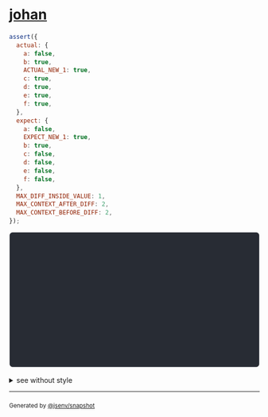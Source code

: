 # [johan](../../advanced.test.js#L8)

```js
assert({
  actual: {
    a: false,
    b: true,
    ACTUAL_NEW_1: true,
    c: true,
    d: true,
    e: true,
    f: true,
  },
  expect: {
    a: false,
    EXPECT_NEW_1: true,
    b: true,
    c: false,
    d: false,
    e: false,
    f: false,
  },
  MAX_DIFF_INSIDE_VALUE: 1,
  MAX_CONTEXT_AFTER_DIFF: 2,
  MAX_CONTEXT_BEFORE_DIFF: 2,
});
```

![img](throw.svg)

<details>
  <summary>see without style</summary>

```console
AssertionError: actual and expect are different

actual: {
  ↑ 1 prop ↑
  b: true,
  ACTUAL_NEW_1: true,
  ↕ 2 props ↕
  e: true,
  ↓ 1 prop ↓
}
expect: {
  ↑ 2 props ↑ (1 removed)
  b: true,
  ↕ 2 props ↕
  e: false,
  ↓ 1 prop ↓
}
```

</details>

---

<sub>
  Generated by <a href="https://github.com/jsenv/core/tree/main/packages/independent/snapshot">@jsenv/snapshot</a>
</sub>